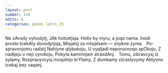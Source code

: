 ```yaml
---
layout: post
number: 134
edits: 6
categories: poems latin_25
---
```


Ne zAvxdy vyhodytj, 
JAk hotcetjsja.
Hotiv by myru, a joqo nema. 
Inodi prosto tcekAty dovodytjsja, 
Misjatsj za mIsjatsem — znykne zyma.
 
Po-spravxnjomu radistj 
Nahlyne qlybokoju, 
U vyqljadi neporucnoqo spOkoju,
Z nadijeju v neji cyrokoju,
Pobyta kaminnjam straxdAnj.
 
Tomu, zibravcysj iz sylamy,
Rozpravyvcysj moqutnjo krYlamy,
Z dumkamy ctcaslyvymy
Aktyvno tcekaj bez vaqanj.
